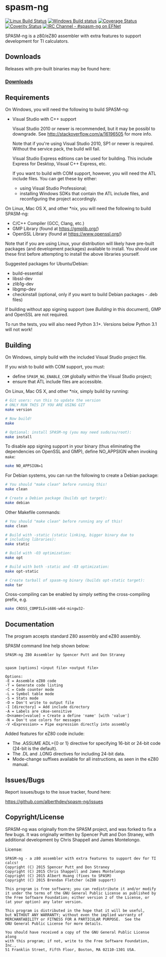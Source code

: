 spasm-ng
========
[![Linux Build Status](https://travis-ci.org/alberthdev/spasm-ng.svg?branch=master)](https://travis-ci.org/alberthdev/spasm-ng)
[![Windows Build status](https://ci.appveyor.com/api/projects/status/3bl3ys8kw844acqd/branch/master?svg=true)](https://ci.appveyor.com/project/alberthdev/spasm-ng/branch/master)
[![Coverage Status](https://coveralls.io/repos/alberthdev/spasm-ng/badge.svg?branch=master&service=github)](https://coveralls.io/github/alberthdev/spasm-ng?branch=master)
[![Coverity Status](https://scan.coverity.com/projects/8367/badge.svg)](https://scan.coverity.com/projects/alberthdev-spasm-ng)
[![IRC Channel - #spasm-ng on EFNet](https://img.shields.io/badge/irc%20channel-%23spasm--ng%20on%20EFNet-blue.svg)](http://chat.efnet.org/irc.cgi?adv=1&nick=spasmng&chan=%23spasm-ng)

SPASM-ng is a z80/eZ80 assembler with extra features to support development
for TI calculators. 

Downloads
---------
Releases with pre-built binaries may be found here:

### [Downloads](../../releases)

Requirements
------------
On Windows, you will need the following to build SPASM-ng:

  * Visual Studio with C++ support
    
    Visual Studio 2010 or newer is recommended, but it may be possibl
    to downgrade. See http://stackoverflow.com/a/16196505 for more info.
    
    Note that if you're using Visual Studio 2010, SP1 or newer is required.
    Without the service pack, the build will fail.
    
    Visual Studio Express editions can be used for building.
    This include Express for Desktop, Visual C++ Express, etc.
    
    If you want to build with COM support, however, you will need the ATL
    include files. You can get these by either:
    
      * using Visual Studio Professional;
      * installing Windows SDKs that contain the ATL include files, and
        reconfiguring the project accordingly.

On Linux, Mac OS X, and other \*nix, you will need the following to
build SPASM-ng:

  * C/C++ Compiler (GCC, Clang, etc.)
  * GMP Library (found at https://gmplib.org/)
  * OpenSSL Library (found at https://www.openssl.org/)

Note that if you are using Linux, your distribution will likely have
pre-built packages (and development packages) available to install.
You should use these first before attempting to install the above
libraries yourself.

Suggested packages for Ubuntu/Debian:

  * build-essential
  * libssl-dev
  * zlib1g-dev
  * libgmp-dev
  * checkinstall (optional, only if you want to build Debian packages -
    .deb files)

If building without app signing support (see *Building* in this document),
GMP and OpenSSL are not required.

To run the tests, you will also need Python 3.1+. Versions below
Python 3.1 will not work!

Building
--------
On Windows, simply build with the included Visual Studio project file.

If you wish to build with COM support, you must:

  * define `SPASM_NG_ENABLE_COM` globally within the Visual Studio
    project;
  * ensure that ATL include files are accessible.

On Linux, Mac OS X, and other \*nix, simply build by running:

```bash
# Git users: run this to update the version
# ONLY RUN THIS IF YOU ARE USING GIT
make version

# Now build!
make

# Optional: install SPASM-ng (you may need sudo/su/root):
make install
```

To disable app signing support in your binary (thus eliminating the
dependencies on OpenSSL and GMP), define NO\_APPSIGN when invoking `make`:

```bash
make NO_APPSIGN=1
```

For Debian systems, you can run the following to create a Debian
package:

```bash
# You should "make clean" before running this!
make clean

# Create a Debian package (builds opt target):
make debian
```

Other Makefile commands:

```bash
# You should "make clean" before running any of this!
make clean

# Build with -static (static linking, bigger binary due to
# including libraries):
make static

# Build with -O3 optimization:
make opt

# Build with both -static and -O3 optimization:
make opt-static

# Create tarball of spasm-ng binary (builds opt-static target):
make tar
```

Cross-compiling can be enabled by simply setting the cross-compiling
prefix, e.g.

```bash
make CROSS_COMPILE=i686-w64-mingw32-
```

Documentation
-------------
The program accepts standard Z80 assembly and eZ80 assembly.

SPASM command line help shown below:

    SPASM-ng Z80 Assembler by Spencer Putt and Don Straney
    
    
    spasm [options] <input file> <output file>
    
    Options:
    -E = Assemble eZ80 code
    -T = Generate code listing
    -C = Code counter mode
    -L = Symbol table mode
    -S = Stats mode
    -O = Don't write to output file
    -I [directory] = Add include directory
    -A = Labels are cAse-sensitive
    -D<name>[=value] = Create a define 'name' [with 'value']
    -N = Don't use colors for messages
    -V <Expression> = Pipe expression directly into assembly

Added features for eZ80 code include:
  * The .ASSUME ADL={0 or 1} directive for specifying 16-bit or 24-bit code (24-bit is the default).
  * The .DL and .LONG directives for including 24-bit data.
  * Mode-change suffixes available for all instructions, as seen in the eZ80 manual.

Issues/Bugs
-----------
Report issues/bugs to the issue tracker, found here:

https://github.com/alberthdev/spasm-ng/issues

Copyright/License
-----------------
SPASM-ng was originally from the SPASM project, and was forked to fix a
few bugs. It was originally written by Spencer Putt and Don Straney,
with additional development by Chris Shappell and James Montelongo.

License:

    SPASM-ng - a z80 assembler with extra features to support dev for TI calcs!
    Copyright (C) 2015 Spencer Putt and Don Straney
    Copyright (C) 2015 Chris Shappell and James Montelongo
    Copyright (C) 2015 Albert Huang (fixes to SPASM)
    Copyright (C) 2015 Brendan Fletcher (eZ80 support)

    This program is free software; you can redistribute it and/or modify
    it under the terms of the GNU General Public License as published by
    the Free Software Foundation; either version 2 of the License, or
    (at your option) any later version.

    This program is distributed in the hope that it will be useful,
    but WITHOUT ANY WARRANTY; without even the implied warranty of
    MERCHANTABILITY or FITNESS FOR A PARTICULAR PURPOSE.  See the
    GNU General Public License for more details.

    You should have received a copy of the GNU General Public License along
    with this program; if not, write to the Free Software Foundation, Inc.,
    51 Franklin Street, Fifth Floor, Boston, MA 02110-1301 USA.

